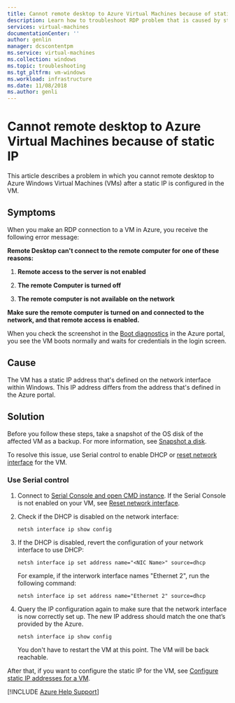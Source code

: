 ```yaml
---
title: Cannot remote desktop to Azure Virtual Machines because of static IP
description: Learn how to troubleshoot RDP problem that is caused by static IP in Microsoft Azure.
services: virtual-machines
documentationCenter: ''
author: genlin
manager: dcscontentpm
ms.service: virtual-machines
ms.collection: windows
ms.topic: troubleshooting
ms.tgt_pltfrm: vm-windows
ms.workload: infrastructure
ms.date: 11/08/2018
ms.author: genli
---
```


# Cannot remote desktop to Azure Virtual Machines because of static IP

This article describes a problem in which you cannot remote desktop to Azure Windows Virtual Machines (VMs) after a static IP is configured in the VM.

## Symptoms

When you make an RDP connection to a VM in Azure, you receive the following error message:

**Remote Desktop can't connect to the remote computer for one of these reasons:**

1. **Remote access to the server is not enabled**

2. **The remote Computer is turned off**

3. **The remote computer is not available on the network**

**Make sure the remote computer is turned on and connected to the network, and that remote access is enabled.**

When you check the screenshot in the [Boot diagnostics](/azure/virtual-machines/troubleshooting/boot-diagnostics) in the Azure portal, you see the VM boots normally and waits for credentials in the login screen.

## Cause

The VM has a static IP address that's defined on the network interface within Windows. This IP address differs from the address that's defined in the Azure portal.

## Solution

Before you follow these steps, take a snapshot of the OS disk of the affected VM as a backup. For more information, see [Snapshot a disk](/azure/virtual-machines/windows/snapshot-copy-managed-disk).

To resolve this issue, use Serial control to enable DHCP or [reset network interface](reset-network-interface.md) for the VM.

### Use Serial control

1. Connect to [Serial Console and open CMD instance](./serial-console-windows.md#use-cmd-or-powershell-in-serial-console
). If the Serial Console is not enabled on your VM, see [Reset network interface](reset-network-interface.md).
2. Check if the DHCP is disabled on the network interface:

    ```console
    netsh interface ip show config
    ```

3. If the DHCP is disabled, revert the configuration of your network interface to use DHCP:

    ```console
    netsh interface ip set address name="<NIC Name>" source=dhcp
    ```

    For example, if the interwork interface names "Ethernet 2", run the following command:

    ```console
    netsh interface ip set address name="Ethernet 2" source=dhcp
    ```

4. Query the IP configuration again to make sure that the network interface is now correctly set up. The new IP address should match the one that’s provided by the Azure.

    ```console
    netsh interface ip show config
    ```

    You don't have to restart the VM at this point. The VM will be back reachable.

After that, if you want to configure the static IP for the VM, see [Configure static IP addresses for a VM](/azure/virtual-network/virtual-networks-static-private-ip-arm-pportal).

[!INCLUDE [Azure Help Support](../../includes/azure-help-support.md)]
